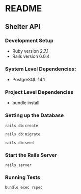 # README
## Shelter API

### Development Setup
- Ruby version 2.7.1
- Rails version 6.0.4
### System Level Dependencies:
- PostgreSQL 14.1
### Project Level Dependencies
- bundle install
### Setting up the Database
```
rails db:create
```
```
rails db:migrate
```
```
rails db:seed
```
### Start the Rails Server
```
rails server
```
### Running Tests
```
bundle exec rspec
```
